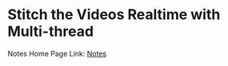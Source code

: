# Stitch the Videos Realtime with Multi-thread

Notes Home Page Link: [Notes](./documentation/note/notes_main_page.md)

